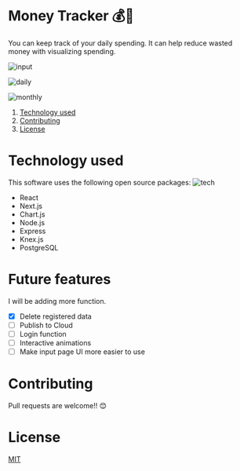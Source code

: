 # Money Tracker 💰🚚

You can keep track of your daily spending.
It can help reduce wasted money with visualizing spending.

![input](https://user-images.githubusercontent.com/5979966/71818392-27f43980-30cc-11ea-91cf-a736ec0b900b.gif)

![daily](https://user-images.githubusercontent.com/5979966/71818400-2d518400-30cc-11ea-99d4-5cdfd7f6f859.gif)

![monthly](https://user-images.githubusercontent.com/5979966/71818404-2fb3de00-30cc-11ea-9040-0f8ae15e2b10.gif)

1. [Technology used](#Technology%20used)
1. [Contributing](#Contributing)
1. [License](#License)

# Technology used

This software uses the following open source packages:
![tech](https://user-images.githubusercontent.com/5979966/71819301-d8633d00-30ce-11ea-91e3-8b36b3704f3a.png)

- React
- Next.js
- Chart.js
- Node.js
- Express
- Knex.js
- PostgreSQL

# Future features

I will be adding more function.

- [x] Delete registered data
- [ ] Publish to Cloud
- [ ] Login function
- [ ] Interactive animations
- [ ] Make input page UI more easier to use

# Contributing

Pull requests are welcome!! 😊

# License

[MIT](https://choosealicense.com/licenses/mit/)
